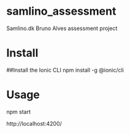 # samlino_assessment
Samlino.dk Bruno Alves assessment project

# Install

##Install the Ionic CLI
  npm install -g @ionic/cli

# Usage
  npm start
  
  http://localhost:4200/
